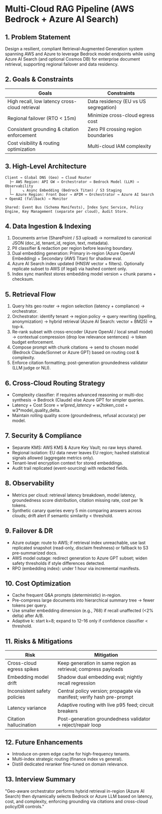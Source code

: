 # Multi-Cloud RAG Pipeline (AWS Bedrock + Azure AI Search)

## 1. Problem Statement
Design a resilient, compliant Retrieval-Augmented Generation system spanning AWS and Azure to leverage Bedrock model endpoints while using Azure AI Search (and optional Cosmos DB) for enterprise document retrieval, supporting regional failover and data residency.

## 2. Goals & Constraints
| Goals | Constraints |
|-------|------------|
| High recall, low latency cross-cloud retrieval | Data residency (EU vs US segregation) |
| Regional failover (RTO < 15m) | Minimize cross-cloud egress cost |
| Consistent grounding & citation enforcement | Zero PII crossing region boundaries |
| Cost visibility & routing optimization | Multi-cloud IAM complexity |

## 3. High-Level Architecture
```
Client → Global DNS (Geo) → Cloud Router
  ├─ AWS Region: API GW → Orchestrator → Bedrock Model (LLM) → Observability
  │     ↘ Async Embedding (Bedrock Titan) / S3 Staging
  └─ Azure Region: Front Door → APIM → Orchestrator → Azure AI Search + OpenAI (fallback) → Monitor

Shared: Event Bus (Schema Manifests), Index Sync Service, Policy Engine, Key Management (separate per cloud), Audit Store.
```

## 4. Data Ingestion & Indexing
1. Documents arrive (SharePoint / S3 upload) → normalized to canonical JSON (doc_id, tenant_id, region, text, metadata).
2. PII classifier & redaction per region before leaving boundary.
3. Dual embedding generation: Primary in-region (Azure OpenAI Embedding) + Secondary (AWS Titan) for shadow eval.
4. Azure AI Search index updated (HNSW vector + filters). Optionally replicate subset to AWS (if legal) via hashed content only.
5. Index sync manifest stores embedding model version + chunk params + checksum.

## 5. Retrieval Flow
1. Query hits geo router → region selection (latency + compliance) → orchestrator.
2. Orchestrator: identify tenant → region policy → query rewriting (spelling, anonymization) → hybrid retrieval (Azure AI Search: vector + BM25) → top-k.
3. Re-rank subset with cross-encoder (Azure OpenAI / local small model) → contextual compression (drop low relevance sentences) → token budget enforcement.
4. Compose prompt with chunk citations → send to chosen model (Bedrock Claude/Sonnet or Azure GPT) based on routing cost & complexity.
5. Enforce citation formatting; post-generation groundedness validator (LLM judge or NLI).

## 6. Cross-Cloud Routing Strategy
- Complexity classifier: if requires advanced reasoning or multi-doc synthesis → Bedrock (Claude) else Azure GPT for simpler queries.
- Latency + Cost Score = w1*pred_latency + w2*token_cost + w3*model_quality_delta.
- Maintain rolling quality score (groundedness, refusal accuracy) per model.

## 7. Security & Compliance
- Separate KMS: AWS KMS & Azure Key Vault; no raw keys shared.
- Regional isolation: EU data never leaves EU region; hashed statistical signals allowed (aggregate metrics only).
- Tenant-level encryption context for stored embeddings.
- Audit trail replicated (event-sourcing) with redacted fields.

## 8. Observability
- Metrics per cloud: retrieval latency breakdown, model latency, groundedness score distribution, citation missing rate, cost per 1k tokens.
- Synthetic canary queries every 5 min comparing answers across clouds; drift alert if semantic similarity < threshold.

## 9. Failover & DR
- Azure outage: route to AWS; if retrieval index unreachable, use last replicated snapshot (read-only, disclaim freshness) or fallback to S3 pre-summarized docs.
- AWS model outage: redirect generation to Azure GPT subset; widen safety thresholds if style differences detected.
- RPO (embedding index): under 1 hour via incremental manifests.

## 10. Cost Optimization
- Cache frequent Q&A prompts (deterministic) in-region.
- Pre-compress large documents into hierarchical summary tree → fewer tokens per query.
- Use smaller embedding dimension (e.g., 768) if recall unaffected (<2% delta) after A/B.
- Adaptive k: start k=8; expand to 12–16 only if confidence classifier < threshold.

## 11. Risks & Mitigations
| Risk | Mitigation |
|------|-----------|
| Cross-cloud egress spikes | Keep generation in same region as retrieval; compress payloads |
| Embedding model drift | Shadow dual embedding eval; nightly recall regression |
| Inconsistent safety policies | Central policy version; propagate via manifest; verify hash pre-prompt |
| Latency variance | Adaptive routing with live p95 feed; circuit breakers |
| Citation hallucination | Post-generation groundedness validator + reject/repair loop |

## 12. Future Enhancements
- Introduce on-prem edge cache for high-frequency tenants.
- Multi-index strategic routing (finance index vs general).
- Distill dedicated reranker fine-tuned on domain relevance.

## 13. Interview Summary
"Geo-aware orchestrator performs hybrid retrieval in-region (Azure AI Search) then dynamically selects Bedrock or Azure LLM based on latency, cost, and complexity, enforcing grounding via citations and cross-cloud policy/DR controls."
